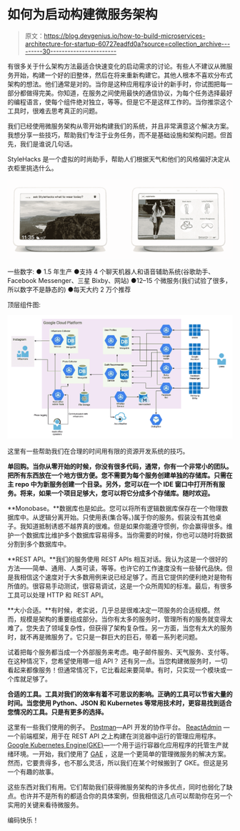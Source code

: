 # 如何为启动构建微服务架构

> 原文：<https://blog.devgenius.io/how-to-build-microservices-architecture-for-startup-60727eadfd0a?source=collection_archive---------30----------------------->

有很多关于什么架构方法最适合快速变化的启动需求的讨论。有些人不建议从微服务开始，构建一个好的旧整体，然后在将来重新构建它。其他人根本不喜欢分布式架构的想法。他们通常是对的。当你是这种应用程序设计的新手时，你试图把每一部分都做得完美。你知道，在服务之间使用最快的通信协议，为每个任务选择最好的编程语言，使每个组件绝对独立，等等。但是它不是这样工作的。当你推崇这个工具时，很难去思考真正的问题。

我们已经使用微服务架构从零开始构建我们的系统，并且非常满意这个解决方案。我想分享一些技巧，帮助我们专注于业务任务，而不是基础设施和架构问题。但首先，我们是谁说几句话。

StyleHacks 是一个虚拟的时尚助手，帮助人们根据天气和他们的风格偏好决定从衣柜里挑选什么。

![](img/674b6939ad8453a44c209e1a275692ce.png)

一些数字:
● 1.5 年生产
●支持 4 个聊天机器人和语音辅助系统(谷歌助手、Facebook Messenger、三星 Bixby、网站)
●12–15 个微服务(我们试验了很多，所以数字不是静态的)
●每天大约 2 万个推荐

顶层组件图:

![](img/f6b76c7bf867829edede879f98a0a96e.png)

这里有一些帮助我们在合理的时间用有限的资源开发系统的技巧。

**单回购。当你从零开始的时候，你没有很多代码，通常，你有一个非常小的团队。把所有东西放在一个地方很方便。您不需要为每个服务创建单独的存储库。只需在主 repo 中为新服务创建一个目录。另外，您可以在一个 IDE 窗口中打开所有服务。将来，如果一个项目足够大，您可以将它分成多个存储库。随时欢迎。**

**Monobase。**数据库也是如此。您可以将所有逻辑数据库保存在一个物理数据库中。从逻辑分离开始。只使用表(集合等。)属于你的服务。假装没有其他桌子。我知道抵制诱惑不越界真的很难。但是如果你能遵守惯例，你会赢得很多。维护一个数据库比维护多个数据库容易得多。当你需要的时候，你也可以随时将数据分割到多个数据库中。

**REST API。**我们的服务使用 REST APIs 相互对话。我认为这是一个很好的方法——简单、通用、人类可读，等等。也许它的工作速度没有一些替代品快。但是我相信这个速度对于大多数用例来说已经足够了。而且它提供的便利绝对是物有所值的。很容易手动测试，很容易调试，这是一个众所周知的标准。最后，有很多工具可以处理 HTTP 和 REST API。

**大小合适。**有时候，老实说，几乎总是很难决定一项服务的合适规模。然而，规模是架构的重要组成部分。当你有太多的服务时，管理所有的服务就变得太难了。您失去了领域复杂性，但获得了架构复杂性。另一方面，当您有太大的服务时，就不再是微服务了。它只是一群巨大的巨石，带着一系列老问题。

试着把每个服务都当成一个外部服务来考虑。电子邮件服务、天气服务、支付等。在这种情况下，您希望使用哪一组 API？
还有另一点。当您构建微服务时，一切看起来都像服务！但通常情况下，它比看起来要简单。有时，只实现一个模块或一个库就足够了。

**合适的工具。工具对我们的效率有着不可思议的影响。正确的工具可以节省大量的时间。当您使用 Python、JSON 和 Kubernetes 等常用技术时，更容易找到适合您情况的工具。只是有更多的选择。**

这里有一些我们使用的例子。
[Postman](https://www.postman.com/)—API 开发的协作平台。
[ReactAdmin](https://marmelab.com/react-admin/) —一个前端框架，用于在 REST API 之上构建在浏览器中运行的管理应用程序。
[Google Kubernetes Engine(GKE)](https://cloud.google.com/kubernetes-engine)—一个用于运行容器化应用程序的托管生产就绪环境。一开始，我们使用了 [GAE](https://cloud.google.com/appengine) ，这是一个更简单的管理微服务的解决方案。然而，它要贵得多，也不那么灵活，所以我们在某个时候搬到了 GKE。但这是另一个有趣的故事。

这些东西对我们有用。它们帮助我们获得微服务架构的许多优点，同时也弱化了缺点。也许并不是所有的都适合你的具体案例，但我相信这几点可以帮助你在另一个实用的关键来看待微服务。

编码快乐！